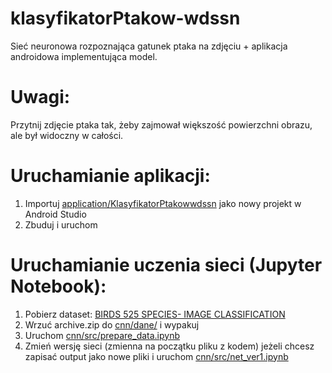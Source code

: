 # klasyfikatorPtakow-wdssn 
Sieć neuronowa rozpoznająca gatunek ptaka na zdjęciu + aplikacja androidowa implementująca model.

# Uwagi:
Przytnij zdjęcie ptaka tak, żeby zajmował większość powierzchni obrazu, ale był widoczny w całości.

# Uruchamianie aplikacji:
1. Importuj [application/KlasyfikatorPtakowwdssn](application/KlasyfikatorPtakowwdssn) jako nowy projekt w Android Studio
2. Zbuduj i uruchom 

# Uruchamianie uczenia sieci (Jupyter Notebook):
1. Pobierz dataset: [BIRDS 525 SPECIES- IMAGE CLASSIFICATION](https://www.kaggle.com/datasets/gpiosenka/100-bird-species)
3. Wrzuć archive.zip do [cnn/dane/](cnn/dane/) i wypakuj
4. Uruchom [cnn/src/prepare_data.ipynb](cnn/src/prepare_data.ipynb)
5. Zmień wersję sieci (zmienna na początku pliku z kodem) jeżeli chcesz zapisać output jako nowe pliki i uruchom [cnn/src/net_ver1.ipynb](cnn/src/net_ver1.ipynb)
